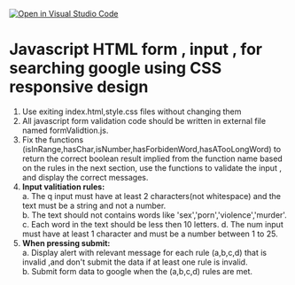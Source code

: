[![Open in Visual Studio Code](https://classroom.github.com/assets/open-in-vscode-f059dc9a6f8d3a56e377f745f24479a46679e63a5d9fe6f495e02850cd0d8118.svg)](https://classroom.github.com/online_ide?assignment_repo_id=6442897&assignment_repo_type=AssignmentRepo)
# Javascript HTML form , input , for searching google using CSS responsive design
1. Use exiting index.html,style.css files without changing them<br/>
2. All javascript form validation code should be written in external file named formValidtion.js.<br/>
3. Fix the functions (isInRange,hasChar,isNumber,hasForbidenWord,hasATooLongWord) to return the correct boolean result implied from the function name based on the rules in the next section, use the functions to validate the input , and display the correct messages.
4. <b>Input valitiation rules:</b><br/>
a. The q input must have at least 2 characters(not whitespace) and the text must be a string and not a number.<br/>
b. The text should not contains words like 'sex','porn','violence','murder'.
c. Each word in the text should be less then 10 letters.
d. The num input must have at least 1 character and must be a number between 1 to 25.<br/>
5.  <b>When pressing submit:</b><br/>
a. Display alert with relevant message for each rule (a,b,c,d) that is invalid ,and don't submit the data if at least one rule is invalid.<br/>
b. Submit form data to google when the (a,b,c,d) rules are met.